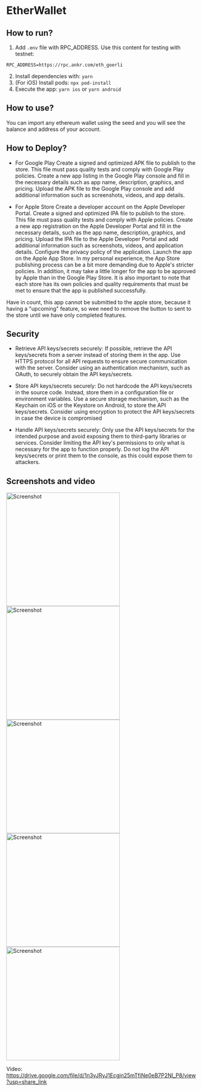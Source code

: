 # EtherWallet

## How to run?

1. Add `.env` file with RPC_ADDRESS. Use this content for testing with testnet:

```SHELL
RPC_ADDRESS=https://rpc.ankr.com/eth_goerli
```

2. Install dependencies with: `yarn`
3. (For iOS) Install pods: `npx pod-install`
4. Execute the app: `yarn ios` or `yarn android`

## How to use?

You can import any ethereum wallet using the seed and you will see the balance and address of your account.

## How to Deploy?

- For Google Play
  Create a signed and optimized APK file to publish to the store. This file must pass quality tests and comply with Google Play policies.
  Create a new app listing in the Google Play console and fill in the necessary details such as app name, description, graphics, and pricing.
  Upload the APK file to the Google Play console and add additional information such as screenshots, videos, and app details.

- For Apple Store
  Create a developer account on the Apple Developer Portal.
  Create a signed and optimized IPA file to publish to the store. This file must pass quality tests and comply with Apple policies.
  Create a new app registration on the Apple Developer Portal and fill in the necessary details, such as the app name, description, graphics, and pricing.
  Upload the IPA file to the Apple Developer Portal and add additional information such as screenshots, videos, and application details.
  Configure the privacy policy of the application.
  Launch the app on the Apple App Store.
  In my personal experience, the App Store publishing process can be a bit more demanding due to Apple's stricter policies. In addition, it may take a little longer for the app to be approved by Apple than in the Google Play Store. It is also important to note that each store has its own policies and quality requirements that must be met to ensure that the app is published successfully.

Have in count, this app cannot be submitted to the apple store, because it having a "upcoming" feature, so wee need to remove the button to sent to the store until we have only completed features.

## Security

- Retrieve API keys/secrets securely:
  If possible, retrieve the API keys/secrets from a server instead of storing them in the app.
  Use HTTPS protocol for all API requests to ensure secure communication with the server.
  Consider using an authentication mechanism, such as OAuth, to securely obtain the API keys/secrets.

- Store API keys/secrets securely:
  Do not hardcode the API keys/secrets in the source code. Instead, store them in a configuration file or environment variables.
  Use a secure storage mechanism, such as the Keychain on iOS or the Keystore on Android, to store the API keys/secrets.
  Consider using encryption to protect the API keys/secrets in case the device is compromised

- Handle API keys/secrets securely:
  Only use the API keys/secrets for the intended purpose and avoid exposing them to third-party libraries or services.
  Consider limiting the API key's permissions to only what is necessary for the app to function properly.
  Do not log the API keys/secrets or print them to the console, as this could expose them to attackers.

## Screenshots and video

<img src="https://raw.githubusercontent.com/javi10823/etherwallet/main/README_FILES/screen_0.png" alt="Screenshot" width="300">
<img src="https://raw.githubusercontent.com/javi10823/etherwallet/main/README_FILES/screen_1.png" alt="Screenshot" width="300">
<img src="https://raw.githubusercontent.com/javi10823/etherwallet/main/README_FILES/screen_2.png" alt="Screenshot" width="300">
<img src="https://raw.githubusercontent.com/javi10823/etherwallet/main/README_FILES/screen_3.png" alt="Screenshot" width="300">
<img src="https://raw.githubusercontent.com/javi10823/etherwallet/main/README_FILES/screen_4.png" alt="Screenshot" width="300">

Video:
https://drive.google.com/file/d/1n3yJRyJ1Ecgjn25mTfiNe0eB7P2NI_P8/view?usp=share_link
